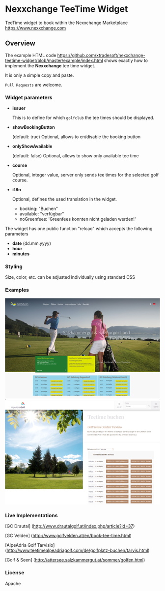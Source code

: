 # Nexxchange TeeTime Widget
TeeTime widget to book within the Nexxchange Marketplace <https://www.nexxchange.com>

## Overview
The example HTML code <https://github.com/xtradesoft/nexxchange-teetime-widget/blob/master/example/index.html> shows exactly how to implement the **Nexxchange** tee time widget. 

It is only a simple copy and paste.

`Pull Requests` are welcome.

### Widget parameters

* **issuer**

	This is to define for which `golfclub` the tee times should be displayed.

* **showBookingButton**

	(default: true) Optional, allows to en/disable the booking button
	
* **onlyShowAvailable**

	(default: false) Optional, allows to show only available tee time
	
* **course**

    Optional, integer value, server only sends tee times for the selected golf course.
	
* **i18n**

	Optional, defines the used translation in the widget.

	* booking: "Buchen"
	* available: "verfügbar"
	* noGreenfees: 'Greenfees konnten nicht geladen werden!'


The widget has one public function "reload" which accepts the following parameters

* **date** 	(dd.mm.yyyy)
* **hour**
* **minutes**

### Styling
Size, color, etc. can be adjusted individually using standard CSS

### Examples

<img src="https://github.com/xtradesoft/nexxchange-teetime-widget/blob/master/example/img/Example-Image-using-widget.png?raw=true" alt="Website Screenshot" width="800">

<img src="https://github.com/xtradesoft/nexxchange-teetime-widget/blob/master/example/img/Example-Image-using-widget-2.png?raw=true" alt="Website Screenshot" width="800">

### Live Implementations

[GC Drautal] (http://www.drautalgolf.at/index.php/article?id=37)

[GC Velden] (http://www.golfvelden.at/en/book-tee-time.html)

[AlpeAdria Golf Tarvisio] (http://www.teetimealpeadriagolf.com/de/golfplatz-buchen/tarvis.html)

[Golf & Seen] (http://attersee.salzkammergut.at/sommer/golfen.html)

### License

Apache




